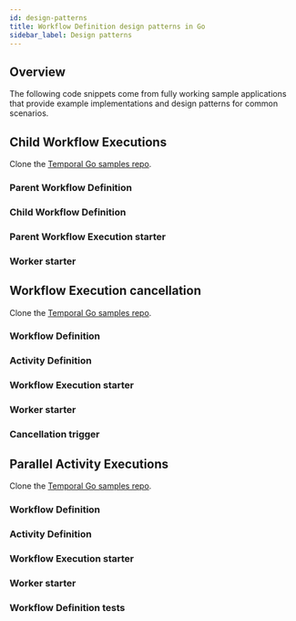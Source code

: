 ```yaml
---
id: design-patterns
title: Workflow Definition design patterns in Go
sidebar_label: Design patterns
---
```


## Overview

The following code snippets come from fully working sample applications that provide example implementations and design patterns for common scenarios.

## Child Workflow Executions

Clone the [Temporal Go samples repo](https://github.com/temporalio/samples-go).

<!--SNIPSTART samples-go-child-workflow-example-readme {"enable_source_link": false, "enable_code_block": false}-->
<!--SNIPEND-->

### Parent Workflow Definition

<!--SNIPSTART samples-go-child-workflow-example-parent-workflow-definition-->
<!--SNIPEND-->

### Child Workflow Definition

<!--SNIPSTART samples-go-child-workflow-example-child-workflow-definition-->
<!--SNIPEND-->

### Parent Workflow Execution starter

<!--SNIPSTART samples-go-child-workflow-example-execution-starter-->
<!--SNIPEND-->

### Worker starter

<!--SNIPSTART samples-go-child-workflow-example-worker-starter-->
<!--SNIPEND-->

## Workflow Execution cancellation

Clone the [Temporal Go samples repo](https://github.com/temporalio/samples-go).

<!--SNIPSTART samples-go-cancellation-readme {"enable_source_link": false, "enable_code_block": false}-->
<!--SNIPEND-->

### Workflow Definition

<!--SNIPSTART samples-go-cancellation-workflow-definition-->
<!--SNIPEND-->

### Activity Definition

<!--SNIPSTART samples-go-cancellation-activity-definition-->
<!--SNIPEND-->

### Workflow Execution starter

<!--SNIPSTART samples-go-cancellation-workflow-execution-starter-->
<!--SNIPEND-->

### Worker starter

<!--SNIPSTART samples-go-cancellation-worker-starter-->
<!--SNIPEND-->

### Cancellation trigger

<!--SNIPSTART samples-go-cancellation-cancel-workflow-execution-trigger-->
<!--SNIPEND-->

## Parallel Activity Executions

Clone the [Temporal Go samples repo](https://github.com/temporalio/samples-go).

<!--SNIPSTART samples-go-branch-readme {"enable_source_link": false, "enable_code_block": false}-->
<!--SNIPEND-->

### Workflow Definition

<!--SNIPSTART samples-go-branch-workflow-definition-->
<!--SNIPEND-->

### Activity Definition

<!--SNIPSTART samples-go-branch-activity-definition-->
<!--SNIPEND-->

### Workflow Execution starter

<!--SNIPSTART samples-go-branch-workflow-execution-starter-->
<!--SNIPEND-->

### Worker starter

<!--SNIPSTART samples-go-branch-worker-starter-->
<!--SNIPEND-->

### Workflow Definition tests

<!--SNIPSTART samples-go-branch-workflow-definition-test-->
<!--SNIPEND-->
